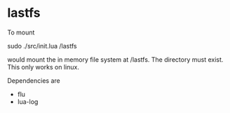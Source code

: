 lastfs
======

To mount

sudo ./src/init.lua /lastfs

would mount the in memory file system at /lastfs. The directory must exist. This only works on linux.

Dependencies are
* flu
* lua-log
